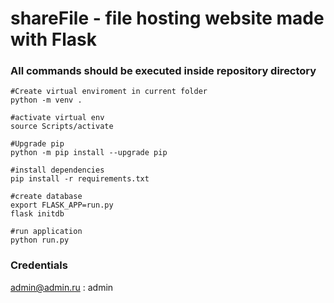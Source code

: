# shareFile - file hosting website made with Flask
### All commands should be executed inside repository directory

```
#Create virtual enviroment in current folder
python -m venv .

#activate virtual env
source Scripts/activate

#Upgrade pip
python -m pip install --upgrade pip

#install dependencies
pip install -r requirements.txt

#create database
export FLASK_APP=run.py
flask initdb

#run application
python run.py
```

### Credentials
admin@admin.ru : admin
